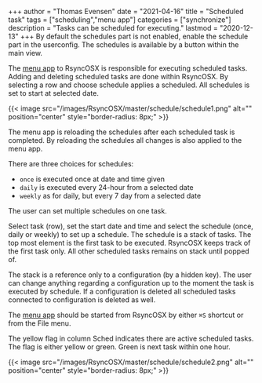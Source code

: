 +++
author = "Thomas Evensen"
date = "2021-04-16"
title =  "Scheduled task"
tags = ["scheduling","menu app"]
categories = ["synchronize"]
description = "Tasks can be scheduled for executing."
lastmod = "2020-12-13"
+++
By default the schedules part is not enabled, enable the schedule part in the userconfig. The schedules is available by a button within the main view.

The [menu app](/post/menuapp/) to RsyncOSX is responsible for executing scheduled tasks. Adding and deleting scheduled tasks are done within RsyncOSX. By selecting a row and choose schedule applies a scheduled. All schedules is set to start at selected date.

{{< image src="/images/RsyncOSX/master/schedule/schedule1.png" alt="" position="center" style="border-radius: 8px;" >}}

The menu app is reloading the schedules after each scheduled task is completed. By reloading the schedules all changes is also applied to the menu app.

There are three choices for schedules:

- `once` is executed once at date and time given
- `daily` is executed every 24-hour from a selected date
- `weekly` as for daily, but every 7 day from a selected date

The user can set multiple schedules on one task.

Select task (row), set the start date and time and select the schedule (once, daily or weekly) to set up a schedule. The schedule is a stack of tasks. The top most element is the first task to be executed. RsyncOSX keeps track of the first task only. All other scheduled tasks remains on stack until popped of.

The stack is a reference only to a configuration (by a hidden key). The user can change anything regarding a configuration up to the moment the task is executed by schedule. If a configuration is deleted all scheduled tasks connected to configuration is deleted as well.

The [menu app](/post/menuapp/) should be started from RsyncOSX by either `⌘S` shortcut or from the File menu.

The yellow flag in column Sched indicates there are active scheduled tasks. The flag is either yellow or green. Green is next task within one hour.

{{< image src="/images/RsyncOSX/master/schedule/schedule2.png" alt="" position="center" style="border-radius: 8px;" >}}
